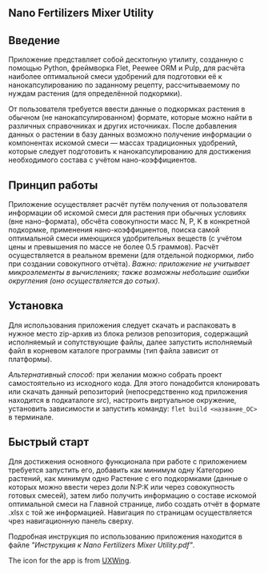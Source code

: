 ## Nano Fertilizers Mixer Utility

## Введение

Приложение представляет собой десктопную утилиту, созданную с помощью Python, фреймворка Flet, Peewee ORM и Pulp, для расчёта наиболее оптимальной смеси удобрений для подготовки её к нанокапсулированию по заданному рецепту, рассчитываемому по нуждам растения (для определённой подкормки).

От пользователя требуется ввести данные о подкормках растения в обычном (не нанокапсулированном) формате, которые можно найти в различных справочниках и других источниках. После добавления данных о растении в базу данных возможно получение информации о компонентах искомой смеси — массах традиционных удобрений, которые следует подготовить к нанокапсулированию для достижения необходимого состава с учётом нано-коэффициентов.

## Принцип работы

Приложение осуществляет расчёт путём получения от пользователя информации об искомой смеси для растения при обычных условиях (вне нано-формата), обсчёта совокупности масс N, P, K в конкретной подкормке, применения нано-коэффициентов, поиска самой оптимальной смеси имеющихся удобрительных веществ (с учётом цены и превышения по массе не более 0.5 граммов). Расчёт осуществляется в реальном времени (для отдельной подкормки, либо при создании совокупного отчёта).
_Важно: приложение не учитывает микроэлементы в вычислениях; также возможны небольшие ошибки округления (оно осуществляется до сотых)._

## Установка

Для использования приложения следует скачать и распаковать в нужное место zip-архив из блока релизов репозитория, содержащий исполняемый и сопутствующие файлы, далее запустить исполняемый файл в корневом каталоге программы (тип файла зависит от платформы).

_Альтернативный способ:_ при желании можно собрать проект самостоятельно из исходного кода. Для этого понадобится клонировать или скачать данный репозиторий (непосредственно код приложения находится в подкаталоге _src_), настроить виртуальное окружение, установить зависимости и запустить команду: ```flet build <название_ОС>``` в терминале.

## Быстрый старт

Для достижения основного функционала при работе с приложением требуется запустить его, добавить как минимум одну Категорию растений, как минимум одно Растение с его подкормками (данные о которых можно ввести через доли N:P:K или через совокупность готовых смесей), затем либо получить информацию о составе искомой оптимальной смеси на Главной странице, либо создать отчёт в формате .xlsx с той же информацией. Навигация по страницам осуществляется чрез навигационную панель сверху.

Подробная инструкция по использованию приложения находится в файле _"Инструкция к Nano Fertilizers Mixer Utility.pdf"_.

The icon for the app is from [UXWing](https://uxwing.com/).
